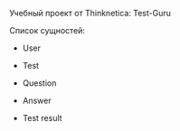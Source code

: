 Учебный проект от Thinknetica: Test-Guru

Список сущностей:

- User

- Test

- Question

- Answer

- Test result
